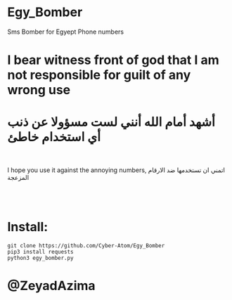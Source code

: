 # Egy_Bomber
Sms Bomber for Egyept Phone numbers
<br>
<h1>I bear witness  front of god that I am not responsible for guilt of any wrong use</h1>
<h1>أشهد أمام الله أنني لست مسؤولا عن ذنب أي استخدام خاطئ</h1>
<br>
<p>I hope you use it against the annoying numbers,
  اتمني ان تستخدمها ضد الارقام المزعجة
  </p>
<br>
<br>

# Install:

```
git clone https://github.com/Cyber-Atom/Egy_Bomber
pip3 install requests
python3 egy_bomber.py
```
# @ZeyadAzima
